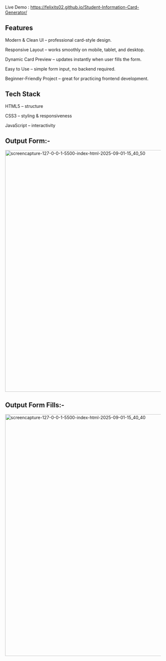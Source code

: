 Live Demo : https://felixits02.github.io/Student-Information-Card-Generator/

<h2>Features</h2>
<p>Modern & Clean UI – professional card-style design.</p>
<p>Responsive Layout – works smoothly on mobile, tablet, and desktop.</p>
<p>Dynamic Card Preview – updates instantly when user fills the form.</p>
<p>Easy to Use – simple form input, no backend required.</p>
<p>Beginner-Friendly Project – great for practicing frontend development.</p>

<h2>Tech Stack</h2>

HTML5 – structure

CSS3 – styling & responsiveness

JavaScript  – interactivity

<h2>Output Form:-</h2>
<img width="1366" height="779" alt="screencapture-127-0-0-1-5500-index-html-2025-09-01-15_40_50" src="https://github.com/user-attachments/assets/93f12258-0ee5-4251-ba45-96d9f41d608b" />

<h2>Output Form Fills:-</h2>
<img width="1366" height="779" alt="screencapture-127-0-0-1-5500-index-html-2025-09-01-15_40_40" src="https://github.com/user-attachments/assets/4ac75ca7-98c7-470e-a897-04b299ce7dd2" />

